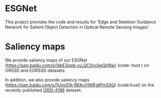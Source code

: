 # ESGNet
This project provides the code and results for 'Edge and Skeleton Guidance Network for Salient
Object Detection in Optical Remote Sensing Images'.
# Saliency maps
   We provide saliency maps of our ESGNet (https://pan.baidu.com/s/1sbE3opb-vJ_QCVccbeQhNw) (code: hust ) on ORSSD and EORSSD datasets.
   
   In addition, we also provide saliency maps (https://pan.baidu.com/s/1UnoS1k-REKuVIWEgtPmSXQ) (code:hust) on the recently published [ORSI-4199](https://github.com/wchao1213/ORSI-SOD) dataset.
   
